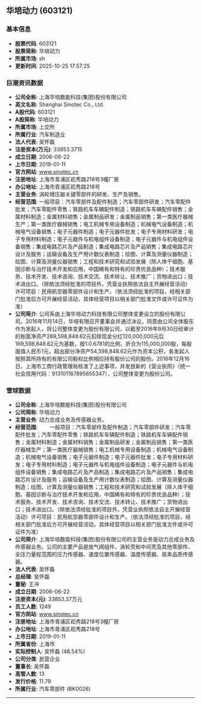 ## 华培动力 (603121)

### 基本信息

- **股票代码**: 603121
- **股票简称**: 华培动力
- **所属市场**: sh
- **更新时间**: 2025-10-25 17:57:25

### 巨潮资讯数据

- **公司全称**: 上海华培数能科技(集团)股份有限公司
- **英文名称**: Shanghai Sinotec Co., Ltd.
- **A股代码**: 603121
- **A股简称**: 华培动力
- **所属市场**: 上交所
- **所属行业**: 汽车制造业
- **法人代表**: 吴怀磊
- **注册资本(万元)**: 33853.3715
- **成立日期**: 2006-06-22
- **上市日期**: 2019-01-11
- **官方网站**: www.sinotec.cn
- **注册地址**: 上海市青浦区崧秀路218号3幢厂房
- **办公地址**: 上海市青浦区崧秀路218号
- **主营业务**: 涡轮增压器关键零部件的研发、生产及销售。
- **经营范围**: 一般项目：汽车零部件及配件制造；汽车零部件研发；汽车零配件批发；汽车零配件零售；铁路机车车辆配件制造；铁路机车车辆配件销售；金属材料制造；金属材料销售；金属制品研发；金属制品销售；第一类医疗器械生产；第一类医疗器械销售；电工机械专用设备制造；机械电气设备制造；机械电气设备销售；电子元器件制造；电子元器件批发；电子专用材料研发；电子专用材料制造；电子元器件与机电组件设备制造；电子元器件与机电组件设备销售；集成电路芯片及产品制造；集成电路芯片及产品销售；集成电路芯片设计及服务；运输设备及生产用计数仪表制造；绘图、计算及测量仪器制造；绘图、计算及测量仪器销售；工程和技术研究和试验发展（除人体干细胞、基因诊断与治疗技术开发和应用，中国稀有和特有的珍贵优良品种）；技术服务、技术开发、技术咨询、技术交流、技术转让、技术推广；货物进出口；技术进出口。（除依法须经批准的项目外，凭营业执照依法自主开展经营活动）许可项目：民用航空器零部件设计和生产。（依法须经批准的项目，经相关部门批准后方可开展经营活动，具体经营项目以相关部门批准文件或许可证件为准）
- **公司简介**: 公司系由上海华培动力科技有限公司整体变更设立的股份有限公司。2016年11月14日，华培有限召开董事会并通过决议，同意由公司全体股东作为发起人，将公司整体变更为股份有限公司，以截至2016年9月30日经审计的账面净资产289,598,848.62元扣除现金分红120,000,000元后169,598,848.62元为基数，按1:0.6781的比例，折合为115,000,000股，每股面值人民币1元，超出部分净资产54,598,848.62元作为资本公积，各发起人按照其所持有的有限公司股权比例相应持有股份公司的股份。2016年12月16日，上海市工商行政管理局核准了上述事项，并发放新的《营业执照》（统一社会信用代码：913101187895655347），公司整体变更为股份公司。

### 雪球数据

- **公司全称**: 上海华培数能科技(集团)股份有限公司
- **公司简称**: 华培动力
- **主营业务**: 动力总成业务及传感器业务。
- **经营范围**: 　　一般项目：汽车零部件及配件制造；汽车零部件研发；汽车零配件批发；汽车零配件零售；铁路机车车辆配件制造；铁路机车车辆配件销售；金属材料制造；金属材料销售；金属制品研发；金属制品销售；第一类医疗器械生产；第一类医疗器械销售；电工机械专用设备制造；机械电气设备制造；机械电气设备销售；电子元器件制造；电子元器件批发；电子专用材料研发；电子专用材料制造；电子元器件与机电组件设备制造；电子元器件与机电组件设备销售；集成电路芯片及产品制造；集成电路芯片及产品销售；集成电路芯片设计及服务；运输设备及生产用计数仪表制造；绘图、计算及测量仪器制造；绘图、计算及测量仪器销售；工程和技术研究和试验发展（除人体干细胞、基因诊断与治疗技术开发和应用，中国稀有和特有的珍贵优良品种）；技术服务、技术开发、技术咨询、技术交流、技术转让、技术推广；货物进出口；技术进出口。（除依法须经批准的项目外，凭营业执照依法自主开展经营活动）许可项目：民用航空器零部件设计和生产。（依法须经批准的项目，经相关部门批准后方可开展经营活动，具体经营项目以相关部门批准文件或许可证件为准）
- **公司简介**: 上海华培数能科技(集团)股份有限公司的主营业务是动力总成业务及传感器业务。公司的主要产品是放气阀组件、涡轮壳和中间壳及其他零部件、全压力量程范围的压力传感器、速度位置传感器、温度传感器、尿素品质传感器。
- **法人代表**: 吴怀磊
- **总经理**: 吴怀磊
- **董秘**: 王冲
- **成立日期**: 2006-06-22
- **注册资本(元)**: 33853.37万元
- **员工人数**: 1249
- **官方网站**: www.sinotec.cn
- **注册地址**: 上海市青浦区崧秀路218号3幢厂房
- **办公地址**: 上海市青浦区崧秀路218号
- **上市日期**: 2019-01-11
- **所属省份**: 上海市
- **实际控制人**: 吴怀磊 (48.54%)
- **公司分类**: 民营企业
- **董事长**: 吴怀磊
- **高管人数**: 13
- **发行价格**: 11.79
- **所属行业**: 汽车零部件 (BK0026)

---